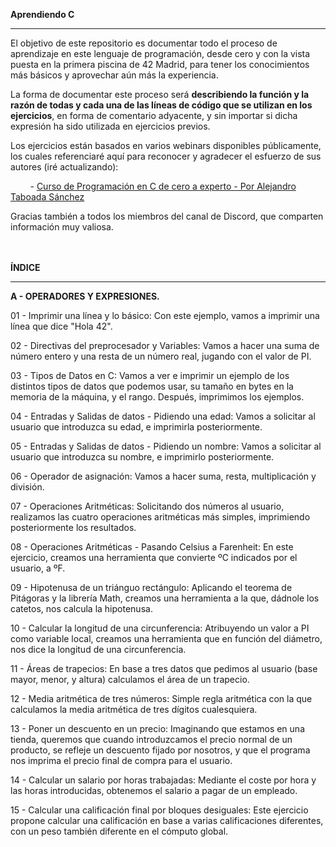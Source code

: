 **Aprendiendo C**

___________________________________________________________________________________________________________________________________

El objetivo de este repositorio es documentar todo el proceso de aprendizaje en este lenguaje de programación, desde cero y con la vista puesta en la primera piscina de 42 Madrid, para tener los conocimientos más básicos y aprovechar aún más la experiencia.

La forma de documentar este proceso será **describiendo la función y la razón de todas y cada una de las líneas de código que se utilizan en los ejercicios**, en forma de comentario adyacente, y sin importar si dicha expresión ha sido utilizada en ejercicios previos.

Los ejercicios están basados en varios webinars disponibles públicamente, los cuales referenciaré aquí para reconocer y agradecer el esfuerzo de sus autores (iré actualizando):

        - [Curso de Programación en C de cero a experto - Por Alejandro Taboada Sánchez](https://app.tutellus.com/cuaderno/curso-de-programacion-en-c-de-cero-a-experto-5147)
      
Gracias también a todos los miembros del canal de Discord, que comparten información muy valiosa.
</br>
</br>
</br>

**ÍNDICE**
___________________________________________________________________________________________________________________________________

**A - OPERADORES Y EXPRESIONES.**

01 - Imprimir una línea y lo básico: Con este ejemplo, vamos a imprimir una línea que dice "Hola 42".

02 - Directivas del preprocesador y Variables: Vamos a hacer una suma de número entero y una resta de un número real, jugando con el valor de PI.

03 - Tipos de Datos en C: Vamos a ver e imprimir un ejemplo de los distintos tipos de datos que podemos usar, su tamaño en bytes en la memoria de la máquina, y el rango. Después, imprimimos los ejemplos.

04 - Entradas y Salidas de datos - Pidiendo una edad: Vamos a solicitar al usuario que introduzca su edad, e imprimirla posteriormente.

05 - Entradas y Salidas de datos - Pidiendo un nombre: Vamos a solicitar al usuario que introduzca su nombre, e imprimirlo posteriormente.

06 - Operador de asignación: Vamos a hacer suma, resta, multiplicación y división.

07 - Operaciones Aritméticas: Solicitando dos números al usuario, realizamos las cuatro operaciones aritméticas más simples, imprimiendo posteriormente los resultados.

08 - Operaciones Aritméticas - Pasando Celsius a Farenheit: En este ejercicio, creamos una herramienta que convierte ºC indicados por el usuario, a ºF.

09 - Hipotenusa de un triánguo rectángulo: Aplicando el teorema de Pitágoras y la librería Math, creamos una herramienta a la que, dádnole los catetos, nos calcula la hipotenusa.

10 - Calcular la longitud de una circunferencia: Atribuyendo un valor a PI como variable local, creamos una herramienta que en función del diámetro, nos dice la longitud de una circunferencia.

11 - Áreas de trapecios: En base a tres datos que pedimos al usuario (base mayor, menor, y altura) calculamos el área de un trapecio.

12 - Media aritmética de tres números: Simple regla aritmética con la que calculamos la media aritmética de tres dígitos cualesquiera.

13 - Poner un descuento en un precio: Imaginando que estamos en una tienda, queremos que cuando introduzcamos el precio normal de un producto, se refleje un descuento fijado por nosotros, y que el programa nos imprima el precio final de compra para el usuario.

14 - Calcular un salario por horas trabajadas: Mediante el coste por hora y las horas introducidas, obtenemos el salario a pagar de un empleado.

15 - Calcular una calificación final por bloques desiguales: Este ejercicio propone calcular una calificación en base a varias calificaciones diferentes, con un peso también diferente en el cómputo global.
